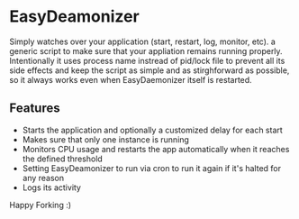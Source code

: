 # EasyDeamonizer
Simply watches over your application (start, restart, log, monitor, etc). a generic script to make sure that your appliation remains running properly.
Intentionally it uses process name instread of pid/lock file to prevent all its side effects and keep the script as simple and as stirghforward as possible, so it always works even when EasyDaemonizer itself is restarted.

## Features
- Starts the application and optionally a customized delay for each start
- Makes sure that only one instance is running
- Monitors CPU usage and restarts the app automatically when it reaches the defined threshold
- Setting EasyDeamonizer to run via cron to run it again if it's halted for any reason
- Logs its activity

Happy Forking :)
